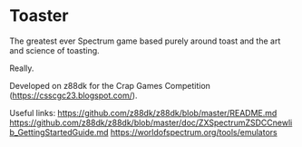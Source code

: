 # Toaster
The greatest ever Spectrum game based purely around toast and the art and science of toasting.

Really.

Developed on z88dk for the Crap Games Competition (https://csscgc23.blogspot.com/).

Useful links:
https://github.com/z88dk/z88dk/blob/master/README.md
https://github.com/z88dk/z88dk/blob/master/doc/ZXSpectrumZSDCCnewlib_GettingStartedGuide.md
https://worldofspectrum.org/tools/emulators

